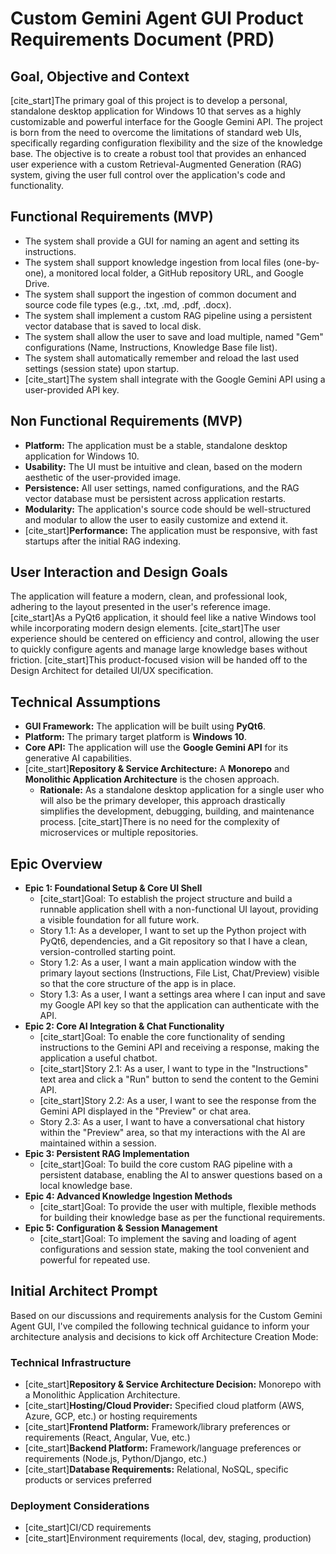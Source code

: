 # Custom Gemini Agent GUI Product Requirements Document (PRD)

## Goal, Objective and Context

[cite_start]The primary goal of this project is to develop a personal, standalone desktop application for Windows 10 that serves as a highly customizable and powerful interface for the Google Gemini API.  The project is born from the need to overcome the limitations of standard web UIs, specifically regarding configuration flexibility and the size of the knowledge base. The objective is to create a robust tool that provides an enhanced user experience with a custom Retrieval-Augmented Generation (RAG) system, giving the user full control over the application's code and functionality.

## Functional Requirements (MVP)

* The system shall provide a GUI for naming an agent and setting its instructions.
* The system shall support knowledge ingestion from local files (one-by-one), a monitored local folder, a GitHub repository URL, and Google Drive.
* The system shall support the ingestion of common document and source code file types (e.g., .txt, .md, .pdf, .docx).
* The system shall implement a custom RAG pipeline using a persistent vector database that is saved to local disk.
* The system shall allow the user to save and load multiple, named "Gem" configurations (Name, Instructions, Knowledge Base file list).
* The system shall automatically remember and reload the last used settings (session state) upon startup.
* [cite_start]The system shall integrate with the Google Gemini API using a user-provided API key. 

## Non Functional Requirements (MVP)

* **Platform:** The application must be a stable, standalone desktop application for Windows 10.
* **Usability:** The UI must be intuitive and clean, based on the modern aesthetic of the user-provided image.
* **Persistence:** All user settings, named configurations, and the RAG vector database must be persistent across application restarts.
* **Modularity:** The application's source code should be well-structured and modular to allow the user to easily customize and extend it.
* [cite_start]**Performance:** The application must be responsive, with fast startups after the initial RAG indexing. 

## User Interaction and Design Goals

The application will feature a modern, clean, and professional look, adhering to the layout presented in the user's reference image. [cite_start]As a PyQt6 application, it should feel like a native Windows tool while incorporating modern design elements.  [cite_start]The user experience should be centered on efficiency and control, allowing the user to quickly configure agents and manage large knowledge bases without friction.  [cite_start]This product-focused vision will be handed off to the Design Architect for detailed UI/UX specification. 

## Technical Assumptions

* **GUI Framework:** The application will be built using **PyQt6**.
* **Platform:** The primary target platform is **Windows 10**.
* **Core API:** The application will use the **Google Gemini API** for its generative AI capabilities.
* [cite_start]**Repository & Service Architecture:** A **Monorepo** and **Monolithic Application Architecture** is the chosen approach. 
    * **Rationale:** As a standalone desktop application for a single user who will also be the primary developer, this approach drastically simplifies the development, debugging, building, and maintenance process. [cite_start]There is no need for the complexity of microservices or multiple repositories. 

## Epic Overview

* **Epic 1: Foundational Setup & Core UI Shell**
    * [cite_start]Goal: To establish the project structure and build a runnable application shell with a non-functional UI layout, providing a visible foundation for all future work. 
    * Story 1.1: As a developer, I want to set up the Python project with PyQt6, dependencies, and a Git repository so that I have a clean, version-controlled starting point.
    * Story 1.2: As a user, I want a main application window with the primary layout sections (Instructions, File List, Chat/Preview) visible so that the core structure of the app is in place.
    * Story 1.3: As a user, I want a settings area where I can input and save my Google API key so that the application can authenticate with the API.
* **Epic 2: Core AI Integration & Chat Functionality**
    * [cite_start]Goal: To enable the core functionality of sending instructions to the Gemini API and receiving a response, making the application a useful chatbot. 
    * [cite_start]Story 2.1: As a user, I want to type in the "Instructions" text area and click a "Run" button to send the content to the Gemini API. 
    * [cite_start]Story 2.2: As a user, I want to see the response from the Gemini API displayed in the "Preview" or chat area. 
    * Story 2.3: As a user, I want to have a conversational chat history within the "Preview" area, so that my interactions with the AI are maintained within a session.
* **Epic 3: Persistent RAG Implementation**
    * [cite_start]Goal: To build the core custom RAG pipeline with a persistent database, enabling the AI to answer questions based on a local knowledge base. 
* **Epic 4: Advanced Knowledge Ingestion Methods**
    * [cite_start]Goal: To provide the user with multiple, flexible methods for building their knowledge base as per the functional requirements. 
* **Epic 5: Configuration & Session Management**
    * [cite_start]Goal: To implement the saving and loading of agent configurations and session state, making the tool convenient and powerful for repeated use. 

## Initial Architect Prompt

Based on our discussions and requirements analysis for the Custom Gemini Agent GUI, I've compiled the following technical guidance to inform your architecture analysis and decisions to kick off Architecture Creation Mode:

### Technical Infrastructure

* [cite_start]**Repository & Service Architecture Decision:** Monorepo with a Monolithic Application Architecture. 
* [cite_start]**Hosting/Cloud Provider:** Specified cloud platform (AWS, Azure, GCP, etc.) or hosting requirements 
* [cite_start]**Frontend Platform:** Framework/library preferences or requirements (React, Angular, Vue, etc.) 
* [cite_start]**Backend Platform:** Framework/language preferences or requirements (Node.js, Python/Django, etc.) 
* [cite_start]**Database Requirements:** Relational, NoSQL, specific products or services preferred 

### Deployment Considerations

* [cite_start]CI/CD requirements 
* [cite_start]Environment requirements (local, dev, staging, production)